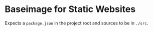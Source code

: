 Baseimage for Static Websites
=============================

Expects a `package.json` in the project root and
sources to be in `./src`.
